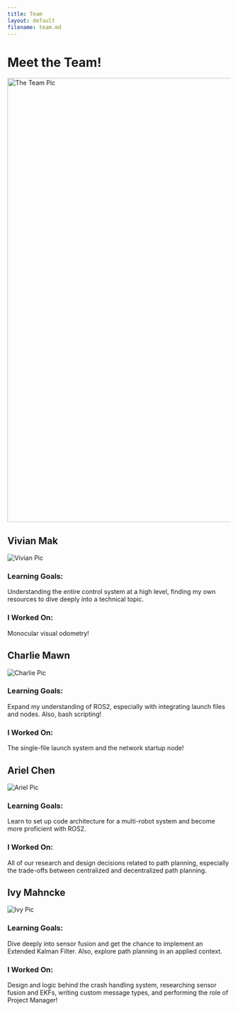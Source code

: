 ```yaml
---
title: Team
layout: default
filename: team.md
--- 
```


# Meet the Team!

<img src="assets/Team_Pic.jpg" alt="The Team Pic" width="1000px">

<br>

## Vivian Mak
![Vivian Pic](assets/Vivian_Pic.jpg)
### Learning Goals:
Understanding the entire control system at a high level, finding my own resources to dive deeply into a technical topic.
### I Worked On:
Monocular visual odometry!

## Charlie Mawn
![Charlie Pic](assets/Charlie_Pic.jpg)
### Learning Goals:
Expand my understanding of ROS2, especially with integrating launch files and nodes. Also, bash scripting!
### I Worked On:
The single-file launch system and the network startup node!

## Ariel Chen
![Ariel Pic](assets/Ariel_Pic.jpg)
### Learning Goals:
Learn to set up code architecture for a multi-robot system and become more proficient with ROS2.
### I Worked On:
All of our research and design decisions related to path planning, especially the trade-offs between centralized and decentralized path planning.

## Ivy Mahncke
![Ivy Pic](assets/Ivy_Pic.jpg)
### Learning Goals:
Dive deeply into sensor fusion and get the chance to implement an Extended Kalman Filter. Also, explore path planning in an applied context.
### I Worked On:
Design and logic behind the crash handling system, researching sensor fusion and EKFs, writing custom message types, and performing the role of Project Manager!